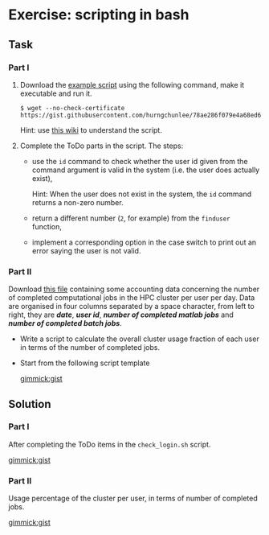 # Exercise: scripting in bash

## Task

### __Part I__

1. Download the [example script](language.md#The_example_script) using the following command, make it executable and run it.

   ```
   $ wget --no-check-certificate https://gist.githubusercontent.com/hurngchunlee/78ae286f079e4a68ed63/raw/check_login.sh
   ``` 

   Hint: use [this wiki](language.md) to understand the script. 

2. Complete the ToDo parts in the script. The steps:

    - use the `id` command to check whether the user id given from the command argument is valid in the system (i.e. the user does actually exist),

      Hint: When the user does not exist in the system, the `id` command returns a non-zero number.

    - return a different number (`2`, for example) from the `finduser` function,

    - implement a corresponding option in the case switch to print out an error saying the user is not valid.

### __Part II__

Download [this file](../exercise/cluster_accounting.dat) containing some accounting data concerning the number of completed computational jobs in the HPC cluster per user per day.  Data are organised in four columns separated by a space character, from left to right, they are ___date___, ___user id___, ___number of completed matlab jobs___ and ___number of completed batch jobs___.

- Write a script to calculate the overall cluster usage fraction of each user in terms of the number of completed jobs.
   
- Start from the following script template

  [gimmick:gist](1809422520cc85f7edf5)

## Solution 

### __Part I__

After completing the ToDo items in the `check_login.sh` script.

[gimmick:gist](12cb9394c691e55db047)

### __Part II__

Usage percentage of the cluster per user, in terms of number of completed jobs.

[gimmick:gist](125f83822d839aabd6ea)
